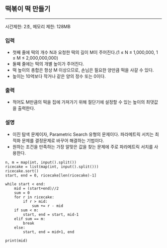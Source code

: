 ## 떡볶이 떡 만들기

---

시간제한: 2초, 메모리 제한: 128MB

### 입력

- 첫째 줄에 떡의 개수 N과 요청한 떡의 길이 M이 주어진다.(1 ≤ N ≤ 1,000,000, 1 ≤ M ≤ 2,000,000,000)
- 둘째 줄에는 떡의 개별 높이가 주어진다.
- 떡 높이의 총합은 항상 M 이상으므로, 손님은 필요한 양만큼 떡을 사갈 수 있다.
- 높이는 10억보다 작거나 같은 양의 정수 또는 0이다.

### 출력

- 적어도 M만큼의 떡을 집에 가져가기 위해 절단기에 설정할 수 있는 높이의 최댓값을 출력한다.

### 설명

- 이진 탐색 문제이자, Parametric Search 유형의 문제이다. 파라메트릭 서치는 최적화 문제를 결정문제로 바꾸어 해결하는 기법이다.
- 원하는 조건을 만족하는 가장 알맞은 값을 찾는 문제에 주로 파라메트릭 서치를 사용한다.

~~~
n, m = map(int, input().split())
ricecake = list(map(int, input().split()))
ricecake.sort()
start, end = 0, ricecake[len(ricecake)-1]

while start < end:
    mid = (start+end)//2
    sum = 0
    for r in ricecake:
        if r > mid:
            sum += r - mid
    if sum < m:
        start, end = start, mid-1
    elif sum == m:
        break
    else:
        start, end = mid+1, end

print(mid)

~~~
